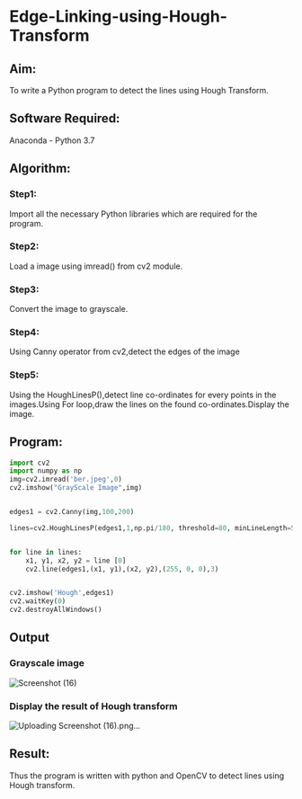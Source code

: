 # Edge-Linking-using-Hough-Transform
## Aim:
To write a Python program to detect the lines using Hough Transform.

## Software Required:
Anaconda - Python 3.7

## Algorithm:
### Step1:
Import all the necessary Python libraries which are required for the program.
<br>

### Step2:
Load a image using imread() from cv2 module.
<br>

### Step3:
Convert the image to grayscale.
<br>

### Step4:
Using Canny operator from cv2,detect the edges of the image
<br>

### Step5:
Using the HoughLinesP(),detect line co-ordinates for every points in the images.Using For loop,draw the lines on the found co-ordinates.Display the image.
<br>


## Program:
```Python
import cv2
import numpy as np
img=cv2.imread('ber.jpeg',0)
cv2.imshow("GrayScale Image",img)


edges1 = cv2.Canny(img,100,200)

lines=cv2.HoughLinesP(edges1,1,np.pi/180, threshold=80, minLineLength=50,maxLineGap=250)


for line in lines:
    x1, y1, x2, y2 = line [0] 
    cv2.line(edges1,(x1, y1),(x2, y2),(255, 0, 0),3)


cv2.imshow('Hough',edges1)
cv2.waitKey(0)
cv2.destroyAllWindows()

```
## Output

### Grayscale image
![Screenshot (16)](https://user-images.githubusercontent.com/94154941/234511083-595a15f4-d84e-4363-b267-bfb2548b8a9d.png)



### Display the result of Hough transform

![Uploading Screenshot (16).png…]()


## Result:
Thus the program is written with python and OpenCV to detect lines using Hough transform. 
